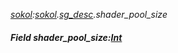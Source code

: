 _[sokol](../../modules/sokol/sokol-module.md):[sokol](../../modules/sokol/sokol-module.md).[sg\_desc](../../modules/sokol/sokol-sg_desc.md).shader\_pool\_size_
##### Field shader\_pool\_size:[Int](../../modules/wonkey/wonkey-types-int.md)
